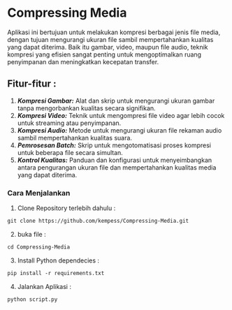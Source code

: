 # Compressing Media
Aplikasi ini bertujuan untuk melakukan kompresi berbagai jenis file media, dengan tujuan mengurangi ukuran file sambil mempertahankan kualitas yang dapat diterima. Baik itu gambar, video, maupun file audio, teknik kompresi yang efisien sangat penting untuk mengoptimalkan ruang penyimpanan dan meningkatkan kecepatan transfer.

## Fitur-fitur :
1. ***Kompresi Gambar:*** Alat dan skrip untuk mengurangi ukuran gambar tanpa mengorbankan kualitas secara signifikan.
2. ***Kompresi Video:*** Teknik untuk mengompresi file video agar lebih cocok untuk streaming atau penyimpanan.
3. ***Kompresi Audio:*** Metode untuk mengurangi ukuran file rekaman audio sambil mempertahankan kualitas suara.
4. ***Pemrosesan Batch:*** Skrip untuk mengotomatisasi proses kompresi untuk beberapa file secara simultan.
5. ***Kontrol Kualitas:*** Panduan dan konfigurasi untuk menyeimbangkan antara pengurangan ukuran file dan mempertahankan kualitas media yang dapat diterima.

### Cara Menjalankan
1. Clone Repository terlebih dahulu :
```markdown
git clone https://github.com/kempess/Compressing-Media.git
```
2. buka file :
```markdown
cd Compressing-Media
```
3. Install Python dependecies :
```markdown
pip install -r requirements.txt
```
4. Jalankan Aplikasi :
``` markdown
python script.py
```